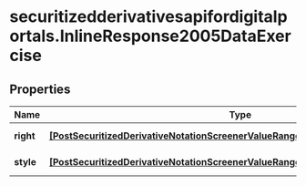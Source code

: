 # securitizedderivativesapifordigitalportals.InlineResponse2005DataExercise

## Properties

Name | Type | Description | Notes
------------ | ------------- | ------------- | -------------
**right** | [**[PostSecuritizedDerivativeNotationScreenerValueRangesGetDataExerciseRightItems]**](PostSecuritizedDerivativeNotationScreenerValueRangesGetDataExerciseRightItems.md) | Exercise right. | [optional] 
**style** | [**[PostSecuritizedDerivativeNotationScreenerValueRangesGetDataExerciseStyleItems]**](PostSecuritizedDerivativeNotationScreenerValueRangesGetDataExerciseStyleItems.md) | Exercise style. | [optional] 


